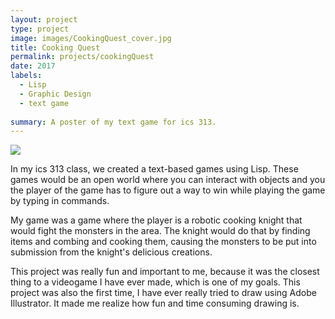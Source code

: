 ```yaml
---
layout: project
type: project
image: images/CookingQuest_cover.jpg
title: Cooking Quest
permalink: projects/cookingQuest
date: 2017
labels:
  - Lisp
  - Graphic Design
  - text game
 
summary: A poster of my text game for ics 313.
---
```


<img class="ui medium right floated rounded image" src="../images/vacay-home-page.png">

In my ics 313 class, we created a text-based games using Lisp. These games would be an open world where you can interact with objects and you the player of the game has to figure out a way to win while playing the game by typing in commands. 

My game was a game where the player is a robotic cooking knight that would fight the monsters in the area. The knight would do that by finding items and combing and cooking them, causing the monsters to be put into submission from the knight's delicious creations. 

This project was really fun and important to me, because it was the closest thing to a videogame I have ever made, which is one of my goals. This project was also the first time, I have ever really tried to draw using Adobe Illustrator. It made me realize how fun and time consuming drawing is. 

